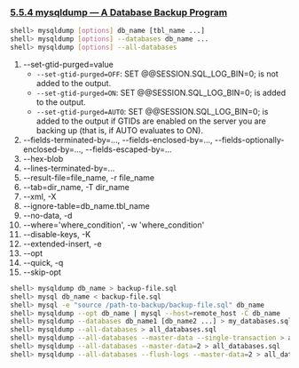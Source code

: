### [5.5.4 mysqldump — A Database Backup Program](http://dev.mysql.com/doc/refman/5.7/en/mysqldump.html#mysqldump-option-examples)

~~~bash
shell> mysqldump [options] db_name [tbl_name ...]
shell> mysqldump [options] --databases db_name ...
shell> mysqldump [options] --all-databases
~~~

1. --set-gtid-purged=value
    + `--set-gtid-purged=OFF`: SET @@SESSION.SQL_LOG_BIN=0; is not added to the output.
    + `--set-gtid-purged=ON`: SET @@SESSION.SQL_LOG_BIN=0; is added to the output.
    + `--set-gtid-purged=AUTO`: SET @@SESSION.SQL_LOG_BIN=0; is added to the output if GTIDs are enabled on the server you are backing up (that is, if AUTO evaluates to ON).
1. --fields-terminated-by=..., --fields-enclosed-by=..., --fields-optionally-enclosed-by=..., --fields-escaped-by=...
1. --hex-blob
1. --lines-terminated-by=...
1. --result-file=file_name, -r file_name
1. --tab=dir_name, -T dir_name
1. --xml, -X
1. --ignore-table=db_name.tbl_name
1. --no-data, -d
1. --where='where_condition', -w 'where_condition'
1. --disable-keys, -K
1. --extended-insert, -e
1. --opt
1. --quick, -q
1. --skip-opt

~~~bash
shell> mysqldump db_name > backup-file.sql
shell> mysql db_name < backup-file.sql
shell> mysql -e "source /path-to-backup/backup-file.sql" db_name
shell> mysqldump --opt db_name | mysql --host=remote_host -C db_name
shell> mysqldump --databases db_name1 [db_name2 ...] > my_databases.sql
shell> mysqldump --all-databases > all_databases.sql
shell> mysqldump --all-databases --master-data --single-transaction > all_databases.sql
shell> mysqldump --all-databases --master-data=2 > all_databases.sql
shell> mysqldump --all-databases --flush-logs --master-data=2 > all_databases.sql
~~~